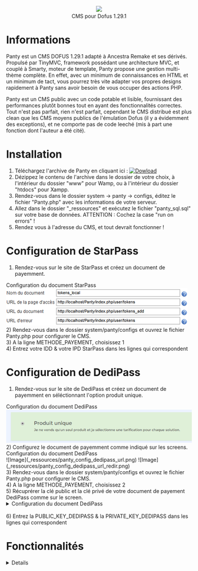 <p align="center"><img src="http://puu.sh/8SjLG.png" width="50%"><br>CMS pour Dofus 1.29.1</p>

Informations
====

Panty est un CMS DOFUS 1.29.1 adapté à Ancestra Remake et ses dérivés. Propulsé par TinyMVC, framework possédant une architecture MVC, et couplé à Smarty, moteur de template, Panty propose une gestion multi-thème complète.
En effet, avec un minimum de connaissances en HTML et un minimum de tact, vous pourrez très vite adapter vos propres designs rapidement à Panty sans avoir besoin de vous occuper des actions PHP.

Panty est un CMS public avec un code potable et lisible, fournissant des performances plutôt bonnes tout en ayant des fonctionnalités correctes. Tout n'est pas parfait, rien n'est parfait, cependant le CMS distribué est plus clean que les CMS moyens publics de l'émulation Dofus (il y a évidemment des exceptions), et ne comporte pas de code leeché (mis à part une fonction dont l'auteur a été cité).

Installation
====

1) Téléchargez l'archive de Panty en cliquant ici : [![Dowload](https://img.shields.io/badge/T%C3%A9l%C3%A9charger-Panty-brightgreen.svg)](https://github.com/Dysta/Panty/archive/master.zip)<br />
2) Dézippez le contenu de l'archive dans le dossier de votre choix, à l'intérieur du dossier "www" pour Wamp, ou à l'intérieur du dossier "htdocs" pour Xampp.<br />
3) Rendez-vous dans le dossier system -> panty -> configs, éditez le fichier "Panty.php" avec les informations de votre serveur.<br />
4) Allez dans le dossier "_ressources" et exécutez le fichier "panty_sql.sql" sur votre base de données. ATTENTION : Cochez la case "run on errors" !<br />
5) Rendez vous à l'adresse du CMS, et tout devrait fonctionner !<br />

Configuration de StarPass
====

1) Rendez-vous sur le site de StarPass et créez un document de payemment.<br />
  <summary>Configuration du document StarPass</summary>
	<img src="_ressources/panty_config_starpass.png"><br />
2) Rendez-vous dans le dossier system/panty/configs et ouvrez le fichier Panty.php pour configurer le CMS.<br />
3) A la ligne METHODE_PAYEMENT, choisissez 1<br />
4) Entrez votre IDD & votre IPD StarPass dans les lignes qui correspondent<br />

Configuration de DediPass
====

1) Rendez-vous sur le site de DediPass et créez un document de payemment en séléctionnant l'option produit unique.<br />
  <summary>Configuration du document DediPass</summary>
	<img src="_ressources/panty_config_dedipass.png"><br />
2) Configurez le document de payemment comme indiqué sur les screens. <br />
  <summary>Configuration du document DediPass</summary>
    ![Image](_ressources/panty_config_dedipass_url.png)
    ![Image](_ressources/panty_config_dedipass_url_redir.png)<br />
3) Rendez-vous dans le dossier system/panty/configs et ouvrez le fichier Panty.php pour configurer le CMS.<br />
4) A la ligne METHODE_PAYEMENT, choisissez 2<br />
5) Récuprérer la clé public et la clé privé de votre document de payement DediPass comme sur le screen. <br />
<details> 
  <summary>Configuration du document DediPass</summary>
    ![Image](/_ressources/panty_config_dedipass_key.png)
</details><br />
6) Entrez la PUBLIC_KEY_DEDIPASS & la PRIVATE_KEY_DEDIPASS dans les lignes qui correspondent<br />

Fonctionnalités
====
<details> 
    <dd>
	<ul>
		<li>Les news
			<ul>
				<li>​Commentaires
					<ul>
						<li>​Ajout</li>
						<li>Suppression</li>
					</ul>
				</li>
				<li>Types de news (7 au total)</li>
				<li>Administration
					<ul>
						<li>​Ajout de news</li>
						<li>Suppression de news</li>
						<li>Suppression des commentaires</li>
					</ul>
				</li>
			</ul>
		</li>
		<li>​Page de pr&eacute;sentation du serveur</li>
		<li>Page "Nous rejoindre"
			<ul>
				<li>​Lien du client DOFUS 1.29.1 configurable</li>
				<li>Lien du launcher du serveur configurable</li>
			</ul>
		</li>
		<li>Page r&eacute;pertoriant l'&eacute;quipe du serveur
			<ul>
				<li>​Charg&eacute; depuis la base de donn&eacute;es automatiquement (table accounts)</li>
				<li>En ligne/Hors ligne</li>
				<li>Affichage du rang</li>
				<li>Email</li>
			</ul>
		</li>
		<li>Classement
			<ul>
				<li>Classement PVM/PVP/Guilde
					<ul>
						<li>​Affichage de la classe</li>
						<li>Affichage du sexe</li>
						<li>Affichage des infos primaires
							<ul>
								<li>Level</li>
								<li>Exp</li>
								<li>Alignement</li>
								<li>Honneur</li>
							</ul>
						</li>
						<li>Affichage du pseudo du personnage avec un lien redirigeant vers la page du compte</li>
					</ul>
				</li>
			</ul>
		</li>
		<li>Page compte
			<ul>
				<li>Affiche certaines informations du compte
					<ul>
						<li>Votes</li>
						<li>Points boutique</li>
						<li>Derni&egrave;re connexion</li>
						<li>Rang du compte</li>
						<li>Connect&eacute; (oui/non)</li>
					</ul>
				</li>
				<li>Affichage d'un message personnel configurable</li>
				<li>Liste des personnages avec redirection sur la page du personnage</li>
			</ul>
		</li>
		<li>Page personnage
			<ul>
				<li>Affichage du pseudo du personnage</li>
				<li>Affichage de ses stats de base</li>
				<li>Affichage des infos primaires
					<ul>
						<li>Niveau</li>
						<li>Exp&eacute;rience</li>
						<li>Sexe</li>
						<li>Vie actuelle/Vie maximale</li>
						<li>Kamas</li>
						<li>Capital disponible</li>
						<li>Affichage de la guilde (si membre d'une guilde)
							<ul>
								<li>Affichage du nom de la guilde</li>
								<li>Affichage du level de la guilde</li>
								<li>Affichage du rang du joueur dans la guilde</li>
								<li>Affichage de son % d'exp&eacute;rience donn&eacute;</li>
								<li>Affichage du total d'exp&eacute;rience donn&eacute;e</li>
							</ul>
						</li>
					</ul>
				</li>
			</ul>
		</li>
		<li>Connexion/D&eacute;connexion prot&eacute;g&eacute;e</li>
		<li>Espace membre
			<ul>
				<li>Gestion du profil
					<ul>
						<li>Affichage des informations du compte</li>
						<li>Gestion du message personnel</li>
						<li>Changement de mot de passe</li>
					</ul>
				</li>
				<li>Achat de points avec script Starpass
					<ul>
						<li>Configuration simple</li>
						<li>V&eacute;rification du code</li>
						<li>Montant de points boutique achet&eacute;s configurable</li>
						<li>Administration
							<ul>
								<li>Ajout en log lors d'un achat</li>
							</ul>
						</li>
					</ul>
				</li>
				<li>Achat de points avec script Dedipass
					<ul>
						<li>Configuration simple</li>
						<li>V&eacute;rification du code</li>
						<li>Montant de points boutique achet&eacute;s configurable</li>
						<li>Administration
							<ul>
								<li>Ajout en log lors d'un achat</li>
							</ul>
						</li>
					</ul>
				</li>
				<li>Boutique ultra-simple
					<ul>
						<li>Affichage des items ayant la valeur de la colonne "publier" &eacute;gale &agrave; "1"</li>
						<li>Prix des items &eacute;gal &agrave; la valeur de la colonne "sold"</li>
						<li>Affichage des stats des items directement depuis la BDD + Coloration</li>
						<li>V&eacute;rification des points</li>
						<li>S&eacute;paration en cat&eacute;gories en fonction des types d'items</li>
						<li>Ajout automatique des commandes &agrave; la table "live_action"</li>
						<li>Administration
							<ul>
								<li>Affichage de tous les items avec prix/prix VIP</li>
								<li>Suppression d'item boutique</li>
								<li>Ajout d'item boutique depuis l'ID de l'item trouvable dans l'encyclop&eacute;die</li>
								<li>Ajout en log lors d'un achat</li>
							</ul>
						</li>
					</ul>
				</li>
				<li>Vote
					<ul>
						<li>Disponible toute les trois heures</li>
						<li>Montant de points gagn&eacute;s configurable</li>
						<li>Syst&egrave;me de bonus tous les 10 votes configurables (voir config)</li>
						<li>Syst&egrave;me de vote/ip</li>
					</ul>
				</li>
				<li>Bugtracker
					<ul>
						<li>Ajouter un bug</li>
						<li>Niveau d'importance montré avec un drapeau</li>
						<li>Administration
							<ul>
								<li>Suppression des bugs</li>
							</ul>
						</li>
					</ul>
				</li>
				<li>Syst&egrave;me VIP
					<ul>
						<li>Gain de points plus important lors d'achat de points et de vote configurable</li>
						<li>R&eacute;duction (en pourcentage) sur la boutique configurable</li>
					</ul>
				</li>
			</ul>
		</li>
		<li>Encyclop&eacute;die (items)
			<ul>
				<li>Recherche d'objet comportant le terme de la recherche</li>
				<li>Affichage pouss&eacute; de l'item
					<ul>
						<li>Stats depuis la BDD</li>
						<li>Panoplie</li>
						<li>Drop</li>
					</ul>
				</li>
				<li>Affichage de l'ID de l'item pour les administrateurs (utile pour la boutique)</li>
			</ul>
		</li>
		<li>Page de r&egrave;glement compl&egrave;te
			<ul>
				<li>R&egrave;glement divis&eacute; en plusieurs parties</li>
			</ul>
		</li>
		<li>Template modifiable
			<ul>
				<li>Variable dans la config permettant de changer de th&egrave;me</li>
				<li>Th&egrave;mes g&eacute;r&eacute;s par Smarty, chaque th&egrave;mes se trouvant dans des dossier s&eacute;par&eacute;s</li>
				<li>Fichier "layout" permettant de g&eacute;rer la page globale</li>
				<li>Extention du layout via les autres pages template ("{extends file="$THEME/layout.tpl"}")
					<ul>
						<li>&Eacute;tend les "blocks" ainsi : "{block name=body}" =&gt; Annonce que le contenu de ce block &eacute;tend le contenu du block "body" contenu dans le layout ("{block name=body}{/block}"</li>
					</ul>
				</li>
				<li>Rewriting URL activable/d&eacute;sactivable</li>
			</ul>
		</li>
	</ul>		
	</dd>
</details>


